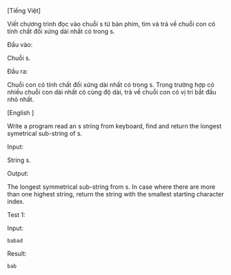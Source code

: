 [Tiếng Việt]

 

Viết chương trình đọc vào chuỗi s từ bàn phím, tìm và trả về chuỗi con có tính chất đối xứng dài nhất có trong s.

Đầu vào:

Chuỗi s.

Đầu ra:

Chuỗi con có tính chất đối xứng dài nhất có trong s. Trong trường hợp có nhiều chuỗi con dài nhất có cùng độ dài, trả về chuỗi con có vị trí bắt đầu nhỏ nhất.

 

 

[English ]

 

Write a program read an s string from keyboard, find and return the longest symetrical sub-string of s.

Input:

String s.

Output:

The longest symmetrical sub-string from s. In case where there are more than one highest string, return the string with the smallest starting character index.

Test 1:

Input:
```
babad
```

Result:
```
bab
```
